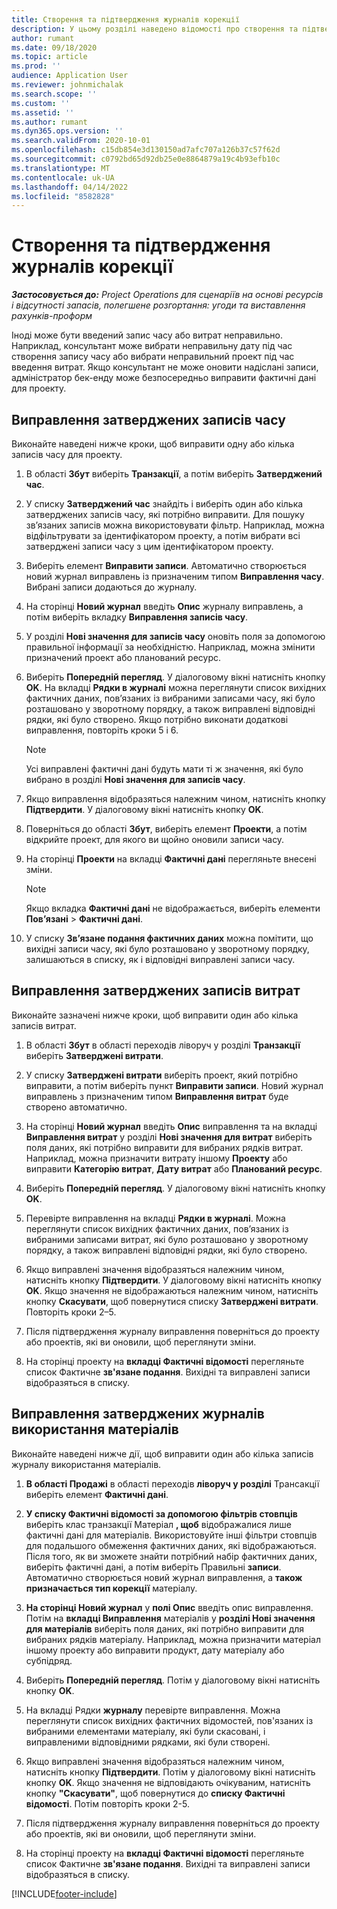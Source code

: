 ```yaml
---
title: Створення та підтвердження журналів корекції
description: У цьому розділі наведено відомості про створення та підтвердження журналів корекції.
author: rumant
ms.date: 09/18/2020
ms.topic: article
ms.prod: ''
audience: Application User
ms.reviewer: johnmichalak
ms.search.scope: ''
ms.custom: ''
ms.assetid: ''
ms.author: rumant
ms.dyn365.ops.version: ''
ms.search.validFrom: 2020-10-01
ms.openlocfilehash: c15db854e3d130150ad7afc707a126b37c57f62d
ms.sourcegitcommit: c0792bd65d92db25e0e8864879a19c4b93efb10c
ms.translationtype: MT
ms.contentlocale: uk-UA
ms.lasthandoff: 04/14/2022
ms.locfileid: "8582828"
---
```

# <a name="create-and-confirm-correction-journals"></a>Створення та підтвердження журналів корекції

_**Застосовується до:** Project Operations для сценаріїв на основі ресурсів і відсутності запасів, полегшене розгортання: угоди та виставлення рахунків-проформ_

Іноді може бути введений запис часу або витрат неправильно. Наприклад, консультант може вибрати неправильну дату під час створення запису часу або вибрати неправильний проект під час введення витрат. Якщо консультант не може оновити надіслані записи, адміністратор бек-енду може безпосередньо виправити фактичні дані для проекту.

## <a name="correct-approved-time-entries"></a>Виправлення затверджених записів часу     

Виконайте наведені нижче кроки, щоб виправити одну або кілька записів часу для проекту.

1. В області **Збут** виберіть **Транзакції**, а потім виберіть **Затверджений час**. 

2. У списку **Затверджений час** знайдіть і виберіть один або кілька затверджених записів часу, які потрібно виправити. Для пошуку зв’язаних записів можна використовувати фільтр. Наприклад, можна відфільтрувати за ідентифікатором проекту, а потім вибрати всі затверджені записи часу з цим ідентифікатором проекту.

3. Виберіть елемент **Виправити записи**. Автоматично створюється новий журнал виправлень із призначеним типом **Виправлення часу**. Вибрані записи додаються до журналу. 

4. На сторінці **Новий журнал** введіть **Опис** журналу виправлень, а потім виберіть вкладку **Виправлення записів часу**.  

5. У розділі **Нові значення для записів часу** оновіть поля за допомогою правильної інформації за необхідністю. Наприклад, можна змінити призначений проект або планований ресурс.

6. Виберіть **Попередній перегляд**. У діалоговому вікні натисніть кнопку **OK**. На вкладці **Рядки в журналі** можна переглянути список вихідних фактичних даних, пов’язаних із вибраними записами часу, які було розташовано у зворотному порядку, а також виправлені відповідні рядки, які було створено. Якщо потрібно виконати додаткові виправлення, повторіть кроки 5 і 6. 

    > [!NOTE]
    > Усі виправлені фактичні дані будуть мати ті ж значення, які було вибрано в розділі **Нові значення для записів часу**.

7. Якщо виправлення відобразяться належним чином, натисніть кнопку **Підтвердити**. У діалоговому вікні натисніть кнопку **OK**.

8. Поверніться до області **Збут**, виберіть елемент **Проекти**, а потім відкрийте проект, для якого ви щойно оновили записи часу. 

9. На сторінці **Проекти** на вкладці **Фактичні дані** перегляньте внесені зміни. 

    > [!NOTE]
    > Якщо вкладка **Фактичні дані** не відображається, виберіть елементи **Пов’язані** > **Фактичні дані**.  

10. У списку **Зв’язане подання фактичних даних** можна помітити, що вихідні записи часу, які було розташовано у зворотному порядку, залишаються в списку, як і відповідні виправлені записи часу. 

 
## <a name="correct-approved-expense-entries"></a>Виправлення затверджених записів витрат

Виконайте зазначені нижче кроки, щоб виправити один або кілька записів витрат. 

1. В області **Збут** в області переходів ліворуч у розділі **Транзакції** виберіть **Затверджені витрати**.

2. У списку **Затверджені витрати** виберіть проект, який потрібно виправити, а потім виберіть пункт **Виправити записи**. Новий журнал виправлень з призначеним типом **Виправлення витрат** буде створено автоматично. 

3. На сторінці **Новий журнал** введіть **Опис** виправлення та на вкладці **Виправлення витрат** у розділі **Нові значення для витрат** виберіть поля даних, які потрібно виправити для вибраних рядків витрат. Наприклад, можна призначити витрату іншому **Проекту** або виправити **Категорію витрат**, **Дату витрат** або **Планований ресурс**.

4. Виберіть **Попередній перегляд**. У діалоговому вікні натисніть кнопку **OK**. 

5. Перевірте виправлення на вкладці **Рядки в журналі**. Можна переглянути список вихідних фактичних даних, пов’язаних із вибраними записами витрат, які було розташовано у зворотному порядку, а також виправлені відповідні рядки, які було створено.

6. Якщо виправлені значення відобразяться належним чином, натисніть кнопку **Підтвердити**. У діалоговому вікні натисніть кнопку **OK**. Якщо значення не відображаються належним чином, натисніть кнопку **Скасувати**, щоб повернутися списку **Затверджені витрати**. Повторіть кроки 2–5. 

7. Після підтвердження журналу виправлення поверніться до проекту або проектів, які ви оновили, щоб переглянути зміни.

8. На сторінці проекту на **вкладці Фактичні відомості** перегляньте список Фактичне **зв'язане подання**. Вихідні та виправлені записи відобразяться в списку.


## <a name="correct-approved-material-usage-logs"></a>Виправлення затверджених журналів використання матеріалів

Виконайте наведені нижче дії, щоб виправити один або кілька записів журналу використання матеріалів.

1. **В області Продажі** в області переходів **ліворуч у розділі** Трансакції виберіть елемент **Фактичні дані**.

2. **У списку Фактичні відомості за допомогою фільтрів стовпців** виберіть клас транзакції Матеріал **, щоб** відображалися лише фактичні дані для матеріалів. Використовуйте інші фільтри стовпців для подальшого обмеження фактичних даних, які відображаються. Після того, як ви зможете знайти потрібний набір фактичних даних, виберіть фактичні дані, а потім виберіть Правильні **записи**. Автоматично створюється новий журнал виправлення, а **також призначається тип корекції** матеріалу.

3. **На сторінці Новий журнал** у **полі Опис** введіть опис виправлення. Потім на **вкладці Виправлення** матеріалів у **розділі Нові значення для матеріалів** виберіть поля даних, які потрібно виправити для вибраних рядків матеріалу. Наприклад, можна призначити матеріал іншому проекту або виправити продукт, дату матеріалу або субпідряд.

4. Виберіть **Попередній перегляд**. Потім у діалоговому вікні натисніть кнопку **OK**.

5. На вкладці Рядки **журналу** перевірте виправлення. Можна переглянути список вихідних фактичних відомостей, пов'язаних із вибраними елементами матеріалу, які були скасовані, і виправленими відповідними рядками, які були створені.

6. Якщо виправлені значення відобразяться належним чином, натисніть кнопку **Підтвердити**. Потім у діалоговому вікні натисніть кнопку **OK**. Якщо значення не відповідають очікуваним, натисніть кнопку **"Скасувати"**, щоб повернутися до **списку Фактичні відомості**. Потім повторіть кроки 2-5.

7. Після підтвердження журналу виправлення поверніться до проекту або проектів, які ви оновили, щоб переглянути зміни.

8. На сторінці проекту на **вкладці Фактичні відомості** перегляньте список Фактичне **зв'язане подання**. Вихідні та виправлені записи відобразяться в списку.


[!INCLUDE[footer-include](../includes/footer-banner.md)]

